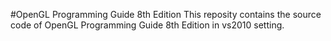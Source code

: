 
#OpenGL Programming Guide 8th Edition
This reposity contains the source code of OpenGL Programming Guide 8th Edition in vs2010 setting.
